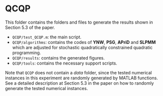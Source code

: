 # QCQP
This folder contains the folders and files to generate the results shown in Section 5.3 of the paper.
- `QCQP/test_QCQP.m`: the main script.
- `QCQP/algorithms`: contains the codes of **YNW**, **PSG**, **APriD** and **SLPMM** which are adjusted for stochastic quadratically constrained quadratic programming.
- `QCQP/results`: contains the generated figures.
- `QCQP/tools`: contains the necessary support scripts.

Note that `QCQP` does not contain a *data* folder, since  the tested numerical instances in this experiment are randomly generated by MATLAB functions. See a detailed description at Section 5.3 in the paper on how to randomly generate  the tested numerical instances.
